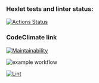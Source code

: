 ### Hexlet tests and linter status:

[![Actions Status](https://github.com/drkalach/frontend-project-lvl1/workflows/hexlet-check/badge.svg)](https://github.com/drkalach/frontend-project-lvl1/actions)

### CodeClimate link


[![Maintainability](https://api.codeclimate.com/v1/badges/a99a88d28ad37a79dbf6/maintainability)](https://codeclimate.com/github/codeclimate/codeclimate/maintainability)

![example workflow](https://github.com/sibiraj-s/action-eslint/workflows/Lint/badge.svg)



[![Lint](https://github.com/drkalach/frontend-project-lvl1/actions/workflows/lint.yml/badge.svg)](https://github.com/drkalach/frontend-project-lvl1/actions/workflows/lint.yml)



